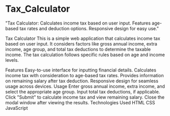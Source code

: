 # Tax_Calculator
"Tax Calculator: Calculates income tax based on user input. Features age-based tax rates and deduction options. Responsive design for easy use."

Tax Calculator
This is a simple web application that calculates income tax based on user input. It considers factors like gross annual income, extra income, age group, and total tax deductions to determine the taxable income. The tax calculation follows specific rules based on age and income levels.

Features
Easy-to-use interface for inputting financial details.
Calculates income tax with consideration to age-based tax rates.
Provides information on remaining salary after tax deduction.
Responsive design for seamless usage across devices.
Usage
Enter gross annual income, extra income, and select the appropriate age group.
Input total tax deductions, if applicable.
Click "Submit" to calculate income tax and view remaining salary.
Close the modal window after viewing the results.
Technologies Used
HTML
CSS
JavaScript
